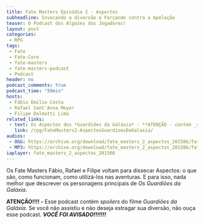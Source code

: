 ```yaml
---
title: Fate Masters Episódio 2 - Aspectos
subheadline: Invocando a diversão e Forçando contra a Apelação
teaser: O Podcast dos Algozes dos Jogadores!
layout: post
categories:
 - RPG
tags:
 - Fate
 - Fate-Core
 - fate-masters
 - fate-masters-podcast
 - Podcast
header: no
podcast_comments: true 
podcast_time: "59min"
hosts:
 - Fábio Emilio Costa
 - Rafael Sant'Anna Meyer
 - Filipe Dalmatti Lima
related_links:
 - text: Os Aspectos dos *Guardiões da Galáxia* - **ATENÇÃO - contém _spoilers_!**
   link: /rpg/FateMasters2-AspectosGuardioesDaGalaxia/
audios:
 - OGG: https://archive.org/download/fate_masters_2_aspectos_201506/fate_masters_2_aspectos.ogg
 - MP3: https://archive.org/download/fate_masters_2_aspectos_201506/fate_masters_2_aspectos.mp3
iaplayer: fate_masters_2_aspectos_201506
---
```


Os Fate Masters Fábio, Rafael  e Filipe voltam para dissecar Aspectos:
o  que são,  como funcionam,  como utilizá-los  nas aventuras.  E para
isso,  nada melhor  que  descrever os  personagens  principais de  _Os
Guardiões da Galáxia_.

**ATENÇÃO!!!! -**  Esse podcast contém _spoilers_  do filme _Guardiões
  da  Galáxia_.  Se  você  não  assistiu e  não  deseja  estragar  sua
  diversão, não ouça esse podcast. **_VOCÊ FOI AVISADO!!!!!!!_**

